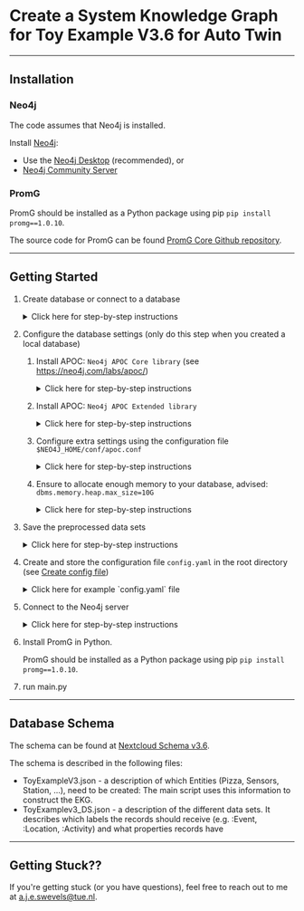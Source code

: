 # Create a System Knowledge Graph for Toy Example V3.6 for Auto Twin

---------------------

## Installation
### Neo4j
The code assumes that Neo4j is installed.

Install [Neo4j](https://neo4j.com/download/):

- Use the [Neo4j Desktop](https://neo4j.com/download-center/#desktop)  (recommended), or
- [Neo4j Community Server](https://neo4j.com/download-center/#community)

### PromG
PromG should be installed as a Python package using pip
`pip install promg==1.0.10`.

The source code for PromG can be found [PromG Core Github repository](https://github.com/PromG-dev/promg-core).

---------------------

## Getting Started

1. Create database or connect to a database
   <details> 
      <summary> Click here for step-by-step instructions  </summary>

    1. Select `+Add` (Top right corner)
    2. Choose Local DBMS or Remote Connection
    3. Follow the prompted steps (the default password we assume is 12345678)

</details>

2. Configure the database settings (only do this step when you created a local database)
   1. Install APOC: `Neo4j APOC Core library` (see https://neo4j.com/labs/apoc/)
      <details>
         <summary>Click here for step-by-step instructions</summary>
      
      1. Select the database in Neo4j desktop 
      2. On the right, click on the `plugins` tab > Open the `APOC` section > Click the `install` button
      3. Wait until a green check mark shows up next to `APOC` - that means it's good to go!
      
    </details>

   2. Install APOC: `Neo4j APOC Extended library`
      <details>
        <summary>Click here for step-by-step instructions</summary>
   
      1. Download the [appropriate release](https://github.com/neo4j-contrib/neo4j-apoc-procedures/releases) (same version numbers as your Neo4j version)
          1. Look for the release that matches the version number of your Neo4j Database.
          2. Download the file `apoc-[your neo4j version]-extended.jar`
       2. Locate the `plugins` folder of your database:  
          Select the Neo4j Server in Neo4j Desktop > Click the three dots > Select `Open Folder` > Select `Plugins`
       4. Put `apoc-[your neo4j version]-extended.jar` into the `plugins` folder of your database
       5. Restart the server (database)
      
      </details>

   3. Configure extra settings using the configuration file `$NEO4J_HOME/conf/apoc.conf`
      <details>
        <summary>Click here for step-by-step instructions</summary>
      
      1. Locate the `conf` folder of your database  
         Select the Neo4j Server in Neo4j Desktop > Click the three dots > Select `Open Folder` > Select `Conf`
      2. Create the file `apoc.conf`
      3. Add the following line to `apoc.conf`: `apoc.import.file.enabled=true`.
   
      </details>
   4. Ensure to allocate enough memory to your database, advised: `dbms.memory.heap.max_size=10G`
      <details>
        <summary>Click here for step-by-step instructions</summary>
      
      1. Select the Neo4j Server in Neo4j Desktop > Click the three dots > Select `Settings`
      2. Locate `dbms.memory.heap.max_size=512m`
      3. Change `512m` to `10G`
        
      </details>

    
3. Save the preprocessed data sets
   <details>
        <summary>Click here for step-by-step instructions</summary>
    All the preprocessed datasets can be found at [NextCloud Data](https://autotwin.cloud68.co/f/44738).
    The complete folder `ToyExampleV3` should be put under `/data/`. 
    For example your file structure for `S1.csv` should be e.g. `/data/ToyExampleV3/S1.csv`.
   </details>


4. Create and store the configuration file `config.yaml` in the root directory (see [Create config file](#config))
    <details>
    <summary> Click here for example `config.yaml` file </summary>
   Create a `config.yaml` file and store in the root directory.
   The file should be formatted as follows:

   ```yaml
   # Database Credentials and Information
   db_name: "neo4j"
   uri: "<URI OF DATABASE SERVER>" # e.g. bolt://localhost:7687" (see note 1)
   user: "neo4j"
   password: "<PASSWORD>" # e.g. "12345678" (see note 2)
   import_directory:  "<IMPORT DIRECTORY>" # (see note 3)

   # Dataset information
   dataset_name: "ToyExample"
   semantic_header_path: "json_files/ToyExample.json"
   dataset_description_path: "json_files/ToyExample_DS.json"
   use_sample: false # set to true or false depending on whether you want to use a sample

   # Import settings
   verbose: false
   batch_size: 10000
   use_preprocessed_files: false
   ```

   > **_NOTES:_**  You can determine the import directory as follows: 
   > 1) Set the URI in `config.yaml` to the URI of your server. Default value is `bolt://localhost:7687`.
   > 2) Set the password in `config.yaml` to the password of your server. Default value is `12345678`. 
   > 3) Set the import directory in `config.yaml` to the import directory of your Neo4j server. You can determine the import directory as follows:
   >    1) Select the Neo4j Server in Neo4j Desktop > Click the three dots > Select `Open Folder` > Select `Import`
   >    2) This opens the import directory, so now you can copy the directory.
  </details>

5. Connect to the Neo4j server
   <details>
     <summary>Click here for step-by-step instructions</summary>
   
      1. Select the database in Neo4j desktop 
      2. Click the `Connect` button
      3. Wait until a textbox `• active` is shown - that means it's good to go!
   </details>


6. Install PromG in Python. 
   
   PromG should be installed as a Python package using pip `pip install promg==1.0.10`.


6. run main.py

---------------------
## Database Schema

The schema can be found at [Nextcloud Schema v3.6](https://autotwin.cloud68.co/f/43488).

The schema is described in the following files:
- ToyExampleV3.json - a description of which Entities (Pizza, Sensors, Station, ...), need to be created:
The main script uses this information to construct the EKG.
- ToyExamplev3_DS.json - a description of the different data sets. It describes which labels the records should receive (e.g. :Event, :Location, :Activity) and what properties records have

---------------------

## Getting Stuck??
If you're getting stuck (or you have questions), feel free to reach out to me at a.j.e.swevels@tue.nl.

